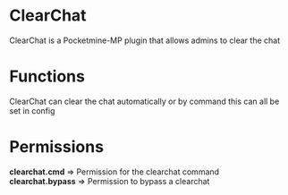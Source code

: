 # ClearChat
ClearChat is a Pocketmine-MP plugin that allows admins to clear the chat

# Functions
ClearChat can clear the chat automatically or by command this can all be set in config

# Permissions
**clearchat.cmd** => Permission for the clearchat command                                                                                                                                                         
**clearchat.bypass** => Permission to bypass a clearchat
